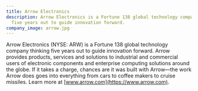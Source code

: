 ```yaml
---
title: Arrow Electronics
description: Arrow Electronics is a Fortune 138 global technology company thinking
  five years out to guide innovation forward.
company_image: arrow.jpg
---
```


Arrow Electronics (NYSE: ARW) is a Fortune 138 global technology company thinking five years out to guide innovation forward. Arrow provides products, services and solutions to industrial and commercial users of electronic components and enterprise computing solutions around the globe. If it takes a charge, chances are it was built with Arrow—the work Arrow does goes into everything from cars to coffee makers to cruise missiles. Learn more at [www.arrow.com](https://www.arrow.com).
